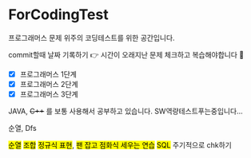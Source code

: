 # ForCodingTest
프로그래머스 문제 위주의 코딩테스트를 위한 공간입니다.

commit할때 날짜 기록하기 :point_right: 시간이 오래지난 문제 체크하고 복습해야합니다 🐼

- [x] 프로그래머스 1단계
- [x] 프로그래머스 2단계
- [x] 프로그래머스 3단계

JAVA, ~~C++~~ 를 보통 사용해서 공부하고 있습니다. SW역량테스트푸는중입니다...

순열, Dfs 

<mark>순열</mark> <mark>조합</mark>  <mark>정규식 표현</mark>, <mark>팬 잡고 점화식 세우는 연습</mark> <mark>SQL</mark> 주기적으로 chk하기